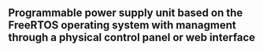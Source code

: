 ## Programmable power supply unit based on the FreeRTOS operating system with managment through a physical control panel or web interface
